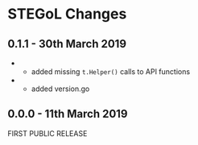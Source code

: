 # **STEGoL** Changes

## 0.1.1 - 30th March 2019

* + added missing ``t.Helper()`` calls to API functions
* + added version.go

## 0.0.0 - 11th March 2019

FIRST PUBLIC RELEASE

